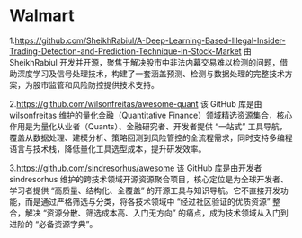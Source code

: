 # Walmart
1.https://github.com/SheikhRabiul/A-Deep-Learning-Based-Illegal-Insider-Trading-Detection-and-Prediction-Technique-in-Stock-Market 由 SheikhRabiul 开发并开源，聚焦于解决股市中非法内幕交易难以检测的问题，借助深度学习及信号处理技术，构建了一套涵盖预测、检测与数据处理的完整技术方案，为股市监管和风险防控提供技术支持。

2.https://github.com/wilsonfreitas/awesome-quant 该 GitHub 库是由 wilsonfreitas 维护的量化金融（Quantitative Finance）领域精选资源集合，核心作用是为量化从业者（Quants）、金融研究者、开发者提供 “一站式” 工具导航，覆盖从数据处理、建模分析、策略回测到风险管控的全流程需求，同时支持多编程语言与技术栈，降低量化工具选型成本，提升研发效率。

3.https://github.com/sindresorhus/awesome 该 GitHub 库是由开发者 sindresorhus 维护的跨技术领域开源资源聚合项目，核心定位是为全球开发者、学习者提供 “高质量、结构化、全覆盖” 的开源工具与知识导航。它不直接开发功能，而是通过严格筛选与分类，将各技术领域中 “经过社区验证的优质资源” 整合，解决 “资源分散、筛选成本高、入门无方向” 的痛点，成为技术领域从入门到进阶的 “必备资源字典”。
